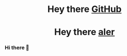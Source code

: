<div align="center">
   <h1>
     Hey there <a href="https://github.com/">GitHub</a>
   </h1>
</div>

<div align="center">
   <h1>
     Hey there <a href="javascript:alert(1)">aler</a>
   </h1>
</div>

### Hi there 👋

<!--
**rimbado/rimbado** is a ✨ _special_ ✨ repository because its `README.md` (this file) appears on your GitHub profile.

Here are some ideas to get you started:

- 🔭 I’m currently working on ...
- 🌱 I’m currently learning ...
- 👯 I’m looking to collaborate on ...
- 🤔 I’m looking for help with ...
- 💬 Ask me about ...
- 📫 How to reach me: ...
- 😄 Pronouns: ...
- ⚡ Fun fact: ...
-->
